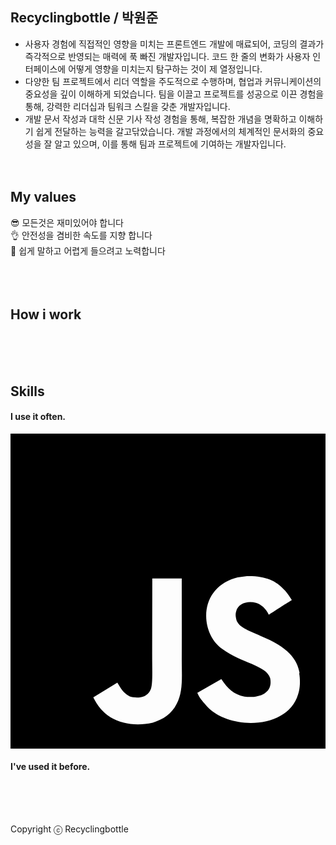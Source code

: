 ## Recyclingbottle / 박원준

- 사용자 경험에 직접적인 영향을 미치는 프론트엔드 개발에 매료되어, 코딩의 결과가 즉각적으로 반영되는 매력에 푹 빠진 개발자입니다. 코드 한 줄의 변화가 사용자 인터페이스에 어떻게 영향을 미치는지 탐구하는 것이 제 열정입니다.
- 다양한 팀 프로젝트에서 리더 역할을 주도적으로 수행하며, 협업과 커뮤니케이션의 중요성을 깊이 이해하게 되었습니다. 팀을 이끌고 프로젝트를 성공으로 이끈 경험을 통해, 강력한 리더십과 팀워크 스킬을 갖춘 개발자입니다.
- 개발 문서 작성과 대학 신문 기사 작성 경험을 통해, 복잡한 개념을 명확하고 이해하기 쉽게 전달하는 능력을 갈고닦았습니다. 개발 과정에서의 체계적인 문서화의 중요성을 잘 알고 있으며, 이를 통해 팀과 프로젝트에 기여하는 개발자입니다.
  <br />
  <br />
  <br />

## My values

😎 모든것은 재미있어야 합니다<br />
👌 안전성을 겸비한 속도를 지향 합니다<br />
🦻 쉽게 말하고 어렵게 들으려고 노력합니다<br />
<br />
<br />
<br />

## How i work

<br />
<br />
<br />

## Skills

#### I use it often.

<div style="display:flex;gap:30px;flex-wrap:wrap;">
  <svg role="img" viewBox="0 0 24 24" xmlns="http://www.w3.org/2000/svg"><title>JavaScript</title><path d="M0 0h24v24H0V0zm22.034 18.276c-.175-1.095-.888-2.015-3.003-2.873-.736-.345-1.554-.585-1.797-1.14-.091-.33-.105-.51-.046-.705.15-.646.915-.84 1.515-.66.39.12.75.42.976.9 1.034-.676 1.034-.676 1.755-1.125-.27-.42-.404-.601-.586-.78-.63-.705-1.469-1.065-2.834-1.034l-.705.089c-.676.165-1.32.525-1.71 1.005-1.14 1.291-.811 3.541.569 4.471 1.365 1.02 3.361 1.244 3.616 2.205.24 1.17-.87 1.545-1.966 1.41-.811-.18-1.26-.586-1.755-1.336l-1.83 1.051c.21.48.45.689.81 1.109 1.74 1.756 6.09 1.666 6.871-1.004.029-.09.24-.705.074-1.65l.046.067zm-8.983-7.245h-2.248c0 1.938-.009 3.864-.009 5.805 0 1.232.063 2.363-.138 2.711-.33.689-1.18.601-1.566.48-.396-.196-.597-.466-.83-.855-.063-.105-.11-.196-.127-.196l-1.825 1.125c.305.63.75 1.172 1.324 1.517.855.51 2.004.675 3.207.405.783-.226 1.458-.691 1.811-1.411.51-.93.402-2.07.397-3.346.012-2.054 0-4.109 0-6.179l.004-.056z"/></svg>
</div>

#### I've used it before.

<div style="display:flex;gap:30px;flex-wrap:wrap;">
  
</div>
<br />
<br />
<br />

Copyright ⓒ Recyclingbottle
